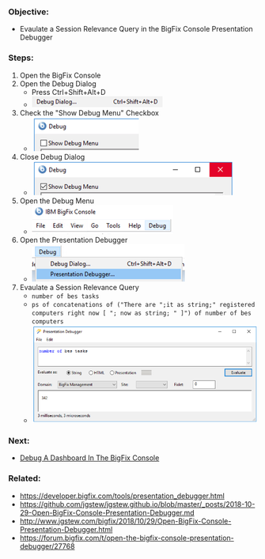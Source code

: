 
### Objective: 

* Evaulate a Session Relevance Query in the BigFix Console Presentation Debugger

### Steps:

1. Open the BigFix Console
1. Open the Debug Dialog 
    * Press Ctrl+Shift+Alt+D 
    * ![Debug Dialog](/images/BigFix/Console/DebugDialog.png)
1. Check the "Show Debug Menu" Checkbox
    * ![Show Debug Menu](/images/BigFix/Console/ShowDebugMenuCheckbox.png)
1. Close Debug Dialog
    * ![Close Debug Dialog](/images/BigFix/Console/ShowDebugMenuCheckedClose.png)
1. Open the Debug Menu
    * ![Open Debug Menu](/images/BigFix/Console/OpenDebugMenu.png)
1. Open the Presentation Debugger
    * ![Open Presentation Debugger](/images/BigFix/Console/OpenPresentationDebugger.png)
1. Evaulate a Session Relevance Query
    * `number of bes tasks`
    * `ps of concatenations of ("There are ";it as string;" registered computers right now [ "; now as string; " ]") of number of bes computers`
    * ![Open Presentation Debugger](/images/BigFix/Console/PresentationDebuggerEvaluate.png)

### Next: 

* [Debug A Dashboard In The BigFix Console](https://github.com/jgstew/jgstew.github.io/blob/master/_posts/2018-10-29-Debug-Dashboard-In-BigFix-Console.md)

### Related:

- https://developer.bigfix.com/tools/presentation_debugger.html
- https://github.com/jgstew/jgstew.github.io/blob/master/_posts/2018-10-29-Open-BigFix-Console-Presentation-Debugger.md
- http://www.jgstew.com/bigfix/2018/10/29/Open-BigFix-Console-Presentation-Debugger.html
- https://forum.bigfix.com/t/open-the-bigfix-console-presentation-debugger/27768
